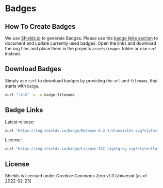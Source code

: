 # Badges

## How To Create Badges

We use [Shields.io](https://shields.io/) to generate Badges.
Please use the [badge links section](#_badge_links) to document and update currently used badges.
Open the links and download the svg files and place them in the projects `assets/images` folder or use `curl` instead.

## Download Badges

Simply use `curl` to download badges by providing the `url` and `filename`, that starts with `badge`.

```bash
curl "link" -s -o badge-filename
```

## Badge Links

Latest release:

```bash
curl "https://img.shields.io/badge/Release-0.2.1-blueviolet.svg?style=flat"  -s -o badge-release-latest.svg
```

License:

```bash
curl "https://img.shields.io/badge/License-ISC-lightgrey.svg?style=flat" -s -o badge-license.svg
```

## License

Shields is licensed under _Creative Commons Zero v1.0 Universal_ (as of 2022-02-23)
